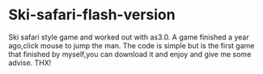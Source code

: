 Ski-safari-flash-version
========================

Ski safari style game and worked out with as3.0.
A game finished a year ago,click mouse to jump the man.
The code is simple but is the first game that finished by myself,you can download it and enjoy and give me some advise.
THX!
